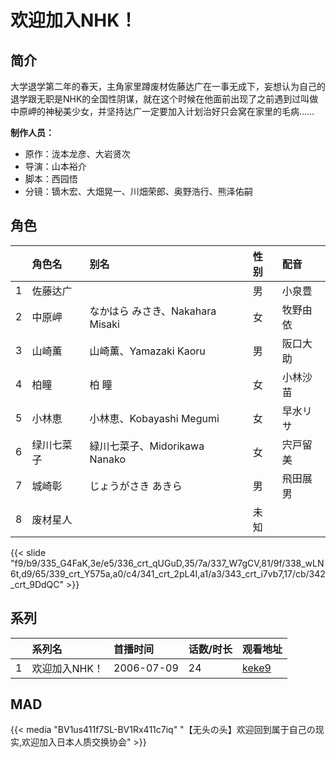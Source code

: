 # 欢迎加入NHK！


## 简介

大学退学第二年的春天，主角家里蹲废材佐藤达广在一事无成下，妄想认为自己的退学跟无职是NHK的全国性阴谋，就在这个时候在他面前出现了之前遇到过叫做中原岬的神秘美少女，并坚持达广一定要加入计划治好只会窝在家里的毛病……

**制作人员：**
- 原作：泷本龙彦、大岩贤次
- 导演：山本裕介
- 脚本：西园悟
- 分镜：镝木宏、大畑晃一、川畑荣郎、奥野浩行、熊泽佑嗣

## 角色

|     |   角色名   |   别名  | 性别 |  配音  |
|:--- |:------  |:----      |:---  |:--   |
| 1 | 佐藤达广 |  | 男 | 小泉豊 |
| 2 | 中原岬 | なかはら みさき、Nakahara Misaki | 女 | 牧野由依 |
| 3 | 山崎薫 | 山崎薫、Yamazaki Kaoru | 男 | 阪口大助 |
| 4 | 柏瞳 | 柏 瞳 | 女 | 小林沙苗 |
| 5 | 小林恵 | 小林恵、Kobayashi Megumi | 女 | 早水リサ |
| 6 | 绿川七菜子 | 緑川七菜子、Midorikawa Nanako | 女 | 宍戸留美 |
| 7 | 城崎彰 | じょうがさき あきら | 男 | 飛田展男 |
| 8 | 废材星人 |  | 未知 |  |

{{< slide "f9/b9/335_G4FaK,3e/e5/336_crt_qUGuD,35/7a/337_W7gCV,81/9f/338_wLN6t,d9/65/339_crt_Y575a,a0/c4/341_crt_2pL4I,a1/a3/343_crt_i7vb7,17/cb/342_crt_9DdQC" >}}

## 系列

|     | 系列名      | 首播时间       | 话数/时长 | 观看地址                                                    |
| :-- | :------- | :--------- | :---- | :------------------------------------------------------ |
| 1   | 欢迎加入NHK！ | 2006-07-09 | 24    | [keke9](https://www.keke9.app/play/20014-4-134832.html) |

## MAD

{{< media  "BV1us411f7SL-BV1Rx411c7iq"
"【无头の头】欢迎回到属于自己の现实,欢迎加入日本人质交换协会"  >}}

